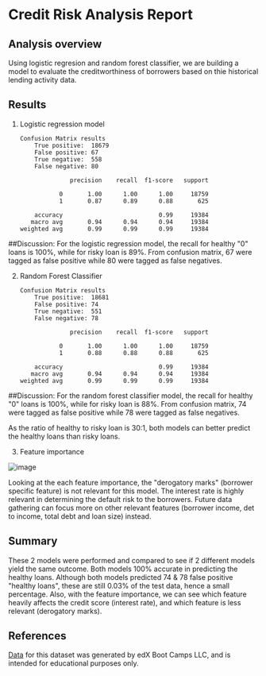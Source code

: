 # Credit Risk Analysis Report

## Analysis overview
Using logistic regresion and random forest classifier, we are building a model to evaluate the creditworthiness of borrowers based on thie historical lending activity data.

## Results
1. Logistic regression model

       Confusion Matrix results
           True positive:  18679   
           False positive: 67
           True negative:  558
           False negative: 80

                     precision    recall  f1-score   support

                  0       1.00      1.00      1.00     18759
                  1       0.87      0.89      0.88       625

           accuracy                           0.99     19384
          macro avg       0.94      0.94      0.94     19384
       weighted avg       0.99      0.99      0.99     19384

##Discussion: 
For the logistic regression model, the recall for healthy "0" loans is 100%, while for risky loan is 89%. From confusion matrix, 67 were tagged as false positive while 80 were tagged as false negatives. 


2. Random Forest Classifier

       Confusion Matrix results
           True positive:  18681   
           False positive: 74
           True negative:  551
           False negative: 78

                     precision    recall  f1-score   support

                  0       1.00      1.00      1.00     18759
                  1       0.88      0.88      0.88       625

           accuracy                           0.99     19384
          macro avg       0.94      0.94      0.94     19384
       weighted avg       0.99      0.99      0.99     19384

##Discussion: 
For the random forest classifier model, the recall for healthy "0" loans is 100%, while for risky loan is 88%. From confusion matrix, 74 were tagged as false positive while 78 were tagged as false negatives. 

As the ratio of healthy to risky loan is 30:1, both models can better predict the healthy loans than risky loans.

3. Feature importance

![image](https://github.com/irwine-young/credit-risk-classification/assets/125709729/db286be0-e6a9-4385-843a-2f30654d0b54)


 Looking at the each feature importance, the "derogatory marks" (borrower specific feature) is not relevant for this model. The interest rate is highly relevant in determining the default risk to the borrowers. Future data gathering can focus more on other relevant features (borrower income, det to income, total debt and loan size) instead.

 ## Summary
 These 2 models were performed and compared to see if 2 different models yield the same outcome. Both models 100% accurate in predicting the healthy loans. Although both models predicted 74 & 78 false positive "healthy loans", these are still 0.03% of the test data, hence a small percentage. Also, with the feature importance, we can see which feature heavily affects the credit score (interest rate), and which feature is less relevant (derogatory marks).

 ## References
[Data](Credit_Risk/lending_data.csv) for this dataset was generated by edX Boot Camps LLC, and is intended for educational purposes only.
